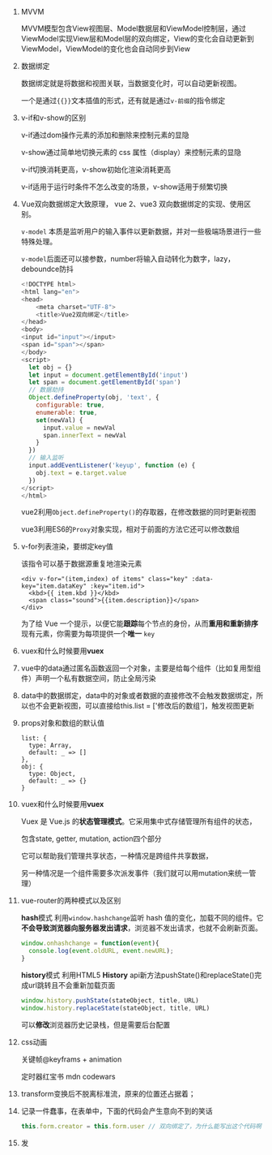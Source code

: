 1. MVVM

   MVVM模型包含View视图层、Model数据层和ViewModel控制层，通过ViewModel实现View层和Model层的双向绑定，View的变化会自动更新到ViewModel，ViewModel的变化也会自动同步到View

2. 数据绑定

   数据绑定就是将数据和视图关联，当数据变化时，可以自动更新视图。

   一个是通过`{{}}`文本插值的形式，还有就是通过`v-前缀`的指令绑定

3. v-if和v-show的区别

   v-if通过dom操作元素的添加和删除来控制元素的显隐

   v-show通过简单地切换元素的 css 属性（display）来控制元素的显隐

   v-if切换消耗更高，v-show初始化渲染消耗更高

   v-if适用于运行时条件不怎么改变的场景，v-show适用于频繁切换

4. Vue双向数据绑定大致原理， vue 2、vue3 双向数据绑定的实现、使用区别。

   `v-model` 本质是监听用户的输入事件以更新数据，并对一些极端场景进行一些特殊处理。

   `v-model`后面还可以接参数，number将输入自动转化为数字，lazy，deboundce防抖

   ```javascript
   <!DOCTYPE html>
   <html lang="en">
   <head>
       <meta charset="UTF-8">
       <title>Vue2双向绑定</title>
   </head>
   <body>
   <input id="input"></input>
   <span id="span"></span>
   </body>
   <script>
     let obj = {}
     let input = document.getElementById('input')
     let span = document.getElementById('span')
     // 数据劫持
     Object.defineProperty(obj, 'text', {
       configurable: true,
       enumerable: true,
       set(newVal) {
         input.value = newVal
         span.innerText = newVal
       }
     })
     // 输入监听
     input.addEventListener('keyup', function (e) {
       obj.text = e.target.value
     })
   </script>
   </html>
   ```

   vue2利用`Object.defineProperty()`的存取器，在修改数据的同时更新视图

   vue3利用ES6的`Proxy`对象实现，相对于前面的方法它还可以修改数组

5. v-for列表渲染，要绑定key值

   该指令可以基于数据源重复地渲染元素

   ```vue
   <div v-for="(item,index) of items" class="key" :data-key="item.dataKey" :key="item.id">
     <kbd>{{ item.kbd }}</kbd>
     <span class="sound">{{item.description}}</span>
   </div>
   ```

   为了给 Vue 一个提示，以便它能**跟踪**每个节点的身份，从而**重用和重新排序**现有元素，你需要为每项提供一个**唯一** `key`

6. vuex和什么时候要用**vuex**

7. vue中的data通过匿名函数返回一个对象，主要是给每个组件（比如复用型组件）声明一个私有数据空间，防止全局污染

8. data中的数据绑定，data中的对象或者数据的直接修改不会触发数据绑定，所以也不会更新视图，可以直接给this.list = ['修改后的数组']，触发视图更新

9. props对象和数组的默认值

   ```vue
   list: {
     type: Array,
     default: _ => []
   },
   obj: {
     type: Object,
     default: _ => {}
   }
   ```

10. vuex和什么时候要用**vuex**

    Vuex 是 Vue.js 的**状态管理模式**。它采用集中式存储管理所有组件的状态，

    包含state, getter, mutation, action四个部分

    它可以帮助我们管理共享状态，一种情况是跨组件共享数据，

    另一种情况是一个组件需要多次派发事件（我们就可以用mutation来统一管理）

11. vue-router的两种模式以及区别 

    **hash**模式   利用`window.hashchange`监听 hash 值的变化，加载不同的组件。它**不会导致浏览器向服务器发出请求**，浏览器不发出请求，也就不会刷新页面。

    ```javascript
    window.onhashchange = function(event){
      console.log(event.oldURL, event.newURL);
    }
    ```

    **history**模式  利用HTML5 **History** api新方法pushState()和replaceState()完成url跳转且不会重新加载页面

    ```javascript
    window.history.pushState(stateObject, title, URL)
    window.history.replaceState(stateObject, title, URL)
    ```

    可以**修改**浏览器历史记录栈，但是需要后台配置

    

18. css动画

    关键帧@keyframs + animation

    定时器红宝书 mdn  codewars

19. transform变换后不脱离标准流，原来的位置还占据着；

21. 记录一件蠢事，在表单中，下面的代码会产生意向不到的笑话

    ```javascript
    this.form.creator = this.form.user // 双向绑定了，为什么能写出这个代码啊 ?guorh?
    ```

26. 发



